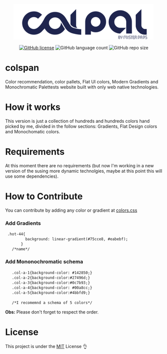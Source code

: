<div align="center">
<img src="assets/img/logo.svg" width="450px"></img>

[![GitHub license](https://img.shields.io/github/license/HenriqueChigumane/colpal?logoColor=red)](https://github.com/HenriqueChigumane/colpal/blob/master/LICENSE)
![GitHub language count](https://img.shields.io/github/languages/count/henriquechigumane/colpal)
![GitHub repo size](https://img.shields.io/github/repo-size/henriquechigumane/colpal)
 </div> 

# colspan
Color recommendation, color pallets, Flat UI colors, Modern Gradients and Monochromatic Palettests website built with only web native technologies.
# How it works
This version is just a collection of hundreds and hundreds colors hand picked by me, divided in the follow sections: Gradients, Flat Design colors and Monochomatic colors.
# Requirements
At this moment there are no requirements (but now I'm working in a new version of the susing more dynamic technolgies, maybe at this point this will use some dependencies).
# How to Contribute
You can contribute by adding any color or gradient at [colors.css](assets/colors.css)

### Add Gradients
   ```
    .hot-44{
            background: linear-gradient(#75cce8, #eabebf);
          }
      /*name*/  
   ```
### Add Mononochromatic schema
   ```
      .col-a-1{background-color: #142850;}
      .col-a-2{background-color:#27496d;}
      .col-a-3{background-color:#0c7b93;}
      .col-a-4{background-color: #00a8cc;}
      .col-a-5{background-color:#4bbfd9;}

      /*I recomemnd a schema of 5 colors*/  
   ```
**Obs:** Please don't forget to respect the order.
 # License
 This project is under the [MIT](LICENSE.md) License 👌
